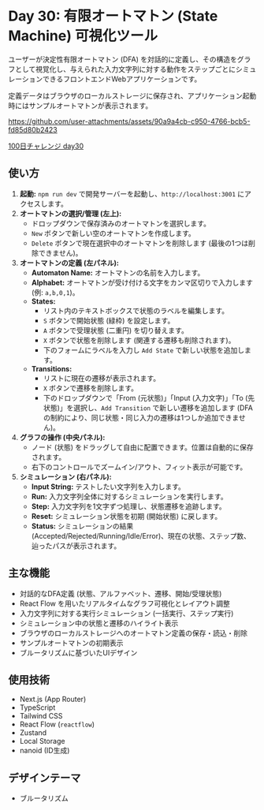 # Day 30: 有限オートマトン (State Machine) 可視化ツール

ユーザーが決定性有限オートマトン (DFA) を対話的に定義し、その構造をグラフとして視覚化し、与えられた入力文字列に対する動作をステップごとにシミュレーションできるフロントエンドWebアプリケーションです。

定義データはブラウザのローカルストレージに保存され、アプリケーション起動時にはサンプルオートマトンが表示されます。

https://github.com/user-attachments/assets/90a9a4cb-c950-4766-bcb5-fd85d80b2423

[100日チャレンジ day30](https://zenn.dev/gin_nazo/scraps/4a7e005cde7639)

## 使い方

1.  **起動:** `npm run dev` で開発サーバーを起動し、`http://localhost:3001` にアクセスします。
2.  **オートマトンの選択/管理 (左上):**
    *   ドロップダウンで保存済みのオートマトンを選択します。
    *   `New` ボタンで新しい空のオートマトンを作成します。
    *   `Delete` ボタンで現在選択中のオートマトンを削除します (最後の1つは削除できません)。
3.  **オートマトンの定義 (左パネル):**
    *   **Automaton Name:** オートマトンの名前を入力します。
    *   **Alphabet:** オートマトンが受け付ける文字をカンマ区切りで入力します (例: `a,b,0,1`)。
    *   **States:**
        *   リスト内のテキストボックスで状態のラベルを編集します。
        *   `S` ボタンで開始状態 (緑枠) を設定します。
        *   `A` ボタンで受理状態 (二重円) を切り替えます。
        *   `X` ボタンで状態を削除します (関連する遷移も削除されます)。
        *   下のフォームにラベルを入力し `Add State` で新しい状態を追加します。
    *   **Transitions:**
        *   リストに現在の遷移が表示されます。
        *   `X` ボタンで遷移を削除します。
        *   下のドロップダウンで「From (元状態)」「Input (入力文字)」「To (先状態)」を選択し、`Add Transition` で新しい遷移を追加します (DFAの制約により、同じ状態・同じ入力の遷移は1つしか追加できません)。
4.  **グラフの操作 (中央パネル):**
    *   ノード (状態) をドラッグして自由に配置できます。位置は自動的に保存されます。
    *   右下のコントロールでズームイン/アウト、フィット表示が可能です。
5.  **シミュレーション (右パネル):**
    *   **Input String:** テストしたい文字列を入力します。
    *   **Run:** 入力文字列全体に対するシミュレーションを実行します。
    *   **Step:** 入力文字列を1文字ずつ処理し、状態遷移を追跡します。
    *   **Reset:** シミュレーション状態を初期 (開始状態) に戻します。
    *   **Status:** シミュレーションの結果 (Accepted/Rejected/Running/Idle/Error)、現在の状態、ステップ数、辿ったパスが表示されます。

## 主な機能

- 対話的なDFA定義 (状態、アルファベット、遷移、開始/受理状態)
- React Flow を用いたリアルタイムなグラフ可視化とレイアウト調整
- 入力文字列に対する実行シミュレーション (一括実行、ステップ実行)
- シミュレーション中の状態と遷移のハイライト表示
- ブラウザのローカルストレージへのオートマトン定義の保存・読込・削除
- サンプルオートマトンの初期表示
- ブルータリズムに基づいたUIデザイン

## 使用技術

- Next.js (App Router)
- TypeScript
- Tailwind CSS
- React Flow (`reactflow`)
- Zustand
- Local Storage
- nanoid (ID生成)

## デザインテーマ

- ブルータリズム
